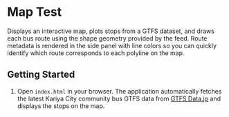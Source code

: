 # Map Test

Displays an interactive map, plots stops from a GTFS dataset, and draws each
bus route using the shape geometry provided by the feed. Route metadata is
rendered in the side panel with line colors so you can quickly identify which
route corresponds to each polyline on the map.

## Getting Started

1. Open `index.html` in your browser. The application automatically fetches the
   latest Kariya City community bus GTFS data from [GTFS Data.jp](https://gtfs-data.jp)
   and displays the stops on the map.
